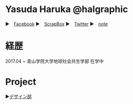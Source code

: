 
# Yasuda Haruka @halgraphic

▶　[Facebook](https://www.facebook.com/harijans.yasuda/)
▶　[ScrapBox](https://scrapbox.io/halgraphic/)
▶　[Twitter](https://twitter.com/halgraphic)
▶　[note](https://note.com/halgraphic)

# 経歴
2017.04 ~  青山学院大学地球社会共生学部 在学中

 
# Project

▶[デザイン部](https://github.com/furuhashilab/fc_Design)


